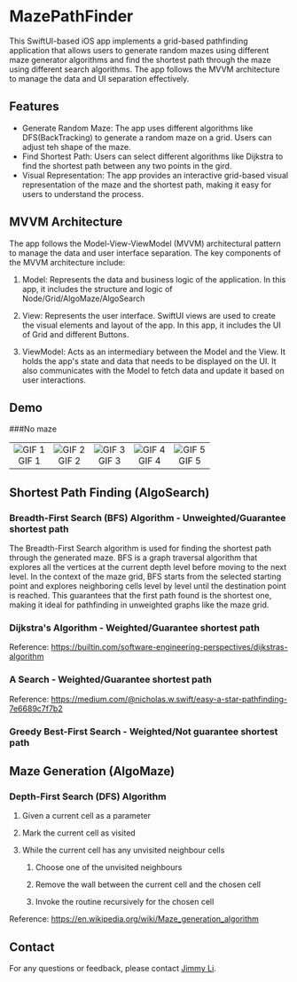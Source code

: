 # MazePathFinder

This SwiftUI-based iOS app implements a grid-based pathfinding application that allows users to generate random mazes using different maze generator algorithms and find the shortest path through the maze using different search algorithms. The app follows the MVVM architecture to manage the data and UI separation effectively.

## Features

- Generate Random Maze: The app uses different algorithms like DFS(BackTracking) to generate a random maze on a grid. Users can adjust teh shape of the maze.
- Find Shortest Path: Users can select different algorithms like Dijkstra to find the shortest path between any two points in the gird.
- Visual Representation: The app provides an interactive grid-based visual representation of the maze and the shortest path, making it easy for users to understand the process.


## MVVM Architecture

The app follows the Model-View-ViewModel (MVVM) architectural pattern to manage the data and user interface separation. The key components of the MVVM architecture include:

1. Model: Represents the data and business logic of the application. In this app, it includes the structure and logic of Node/Grid/AlgoMaze/AlgoSearch

2. View: Represents the user interface. SwiftUI views are used to create the visual elements and layout of the app. In this app, it includes the UI of Grid and different Buttons.

3. ViewModel: Acts as an intermediary between the Model and the View. It holds the app's state and data that needs to be displayed on the UI. It also communicates with the Model to fetch data and update it based on user interactions. 

## Demo

###No maze

<table>
  <tr>
    <td align="center">
      <img src="https://github.com/jli943/MazePathFinder/blob/main/Photos/Demo.gif" alt="GIF 1">
      <br>
      GIF 1
    </td>
    <td align="center">
      <img src="https://github.com/jli943/MazePathFinder/blob/main/Photos/Demo.gif" alt="GIF 2">
      <br>
      GIF 2
    </td>
    <td align="center">
      <img src="https://github.com/jli943/MazePathFinder/blob/main/Photos/Demo.gif" alt="GIF 3">
      <br>
      GIF 3
    </td>
    <td align="center">
      <img src="https://github.com/jli943/MazePathFinder/blob/main/Photos/Demo.gif" alt="GIF 4">
      <br>
      GIF 4
    </td>
    <td align="center">
      <img src="https://github.com/jli943/MazePathFinder/blob/main/Photos/Demo.gif" alt="GIF 5">
      <br>
      GIF 5
    </td>
  </tr>
</table>



## Shortest Path Finding (AlgoSearch)

### Breadth-First Search (BFS) Algorithm - Unweighted/Guarantee shortest path

The Breadth-First Search algorithm is used for finding the shortest path through the generated maze. BFS is a graph traversal algorithm that explores all the vertices at the current depth level before moving to the next level. In the context of the maze grid, BFS starts from the selected starting point and explores neighboring cells level by level until the destination point is reached. This guarantees that the first path found is the shortest one, making it ideal for pathfinding in unweighted graphs like the maze grid.

### Dijkstra's Algorithm - Weighted/Guarantee shortest path

Reference: https://builtin.com/software-engineering-perspectives/dijkstras-algorithm

### A Search - Weighted/Guarantee shortest path

Reference: https://medium.com/@nicholas.w.swift/easy-a-star-pathfinding-7e6689c7f7b2

### Greedy Best-First Search - Weighted/Not guarantee shortest path


## Maze Generation (AlgoMaze)

### Depth-First Search (DFS) Algorithm

1. Given a current cell as a parameter

2. Mark the current cell as visited

3. While the current cell has any unvisited neighbour cells

    1. Choose one of the unvisited neighbours
    
    2. Remove the wall between the current cell and the chosen cell
    
    3. Invoke the routine recursively for the chosen cell
    
Reference: https://en.wikipedia.org/wiki/Maze_generation_algorithm



## Contact

For any questions or feedback, please contact [Jimmy Li](mailto:jimmy94309@gmail.com).
